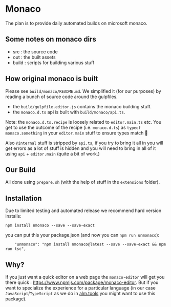 # Monaco

The plan is to provide daily automated builds on microsoft monaco.

## Some notes on monaco dirs
* src : the source code
* out : the built assets
* build : scripts for building various stuff

## How original monaco is built

Please see `build/monaco/README.md`. We simplified it (for our purposes) by reading a bunch of source code around the gulpfiles.

* the `build/gulpfile.editor.js` contains the monaco building stuff.
* the `monaco.d.ts` api is built with `build/monaco/api.ts`.

Note: the `monaco.d.ts.recipe` is loosely related to `editor.main.ts` etc. You get to use the outcome of the recipe (i.e. `monaco.d.ts`) as `typeof monaco.something` in your `editor.main` stuff to ensure types match 🌹

Also `@internal` stuff is stripped by `api.ts`, if you try to bring it all in you will get errors as a lot of stuff is hidden and you will need to bring
in all of it using `api` + `editor.main` (quite a bit of work.)

## Our Build

All done using `prepare.sh` (with the help of stuff in the `extensions` folder).

## Installation

Due to limited testing and automated release we recommend hard version installs:

```
npm install nmonaco --save --save-exact
```

you can put this your package.json (and now you can `npm run unmonaco`):

```
    "unmonaco": "npm install nmonaco@latest --save --save-exact && npm run tsc",
```

## Why?
If you just want a quick editor on a web page the `monaco-editor` will get you there quick : https://www.npmjs.com/package/monaco-editor. But if you want to specialize the experience for a particular language (in our case `JavaScript`/`TypeScript` as we do in [alm.tools](http://alm.tools) you might want to use this package).
